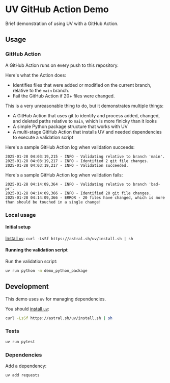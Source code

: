 # UV GitHub Action Demo

Brief demonstration of using UV with a GitHub Action.

## Usage

### GitHub Action

A GitHub Action runs on every push to this repository.

Here's what the Action does:

 - Identifies files that were added or modified on the current branch, relative to the `main` branch.
 - Fail the GitHub Action if 20+ files were changed.

This is a very unreasonable thing to do, but it demonstrates multiple things:
 - A GitHub Action that uses git to identify and process added, changed, and deleted paths relative to `main`, which is more finicky than it looks
 - A simple Python package structure that works with UV
 - A multi-stage GitHub Action that installs UV and needed dependencies to execute a validation script

Here's a sample GitHub Action log when validation succeeds:

```
2025-01-28 04:03:19,215 - INFO - Validating relative to branch 'main'.
2025-01-28 04:03:19,217 - INFO - Identified 2 git file changes.
2025-01-28 04:03:19,217 - INFO - Validation succeeded.
```

Here's a sample GitHub Action log when validation fails:

```
2025-01-28 04:14:09,364 - INFO - Validating relative to branch 'bad-pr'.
2025-01-28 04:14:09,366 - INFO - Identified 20 git file changes.
2025-01-28 04:14:09,366 - ERROR - 20 files have changed, which is more than should be touched in a single change!
```

### Local usage

#### Initial setup

[Install `uv`](https://docs.astral.sh/uv/getting-started/installation/): `curl -LsSf https://astral.sh/uv/install.sh | sh`

#### Running the validation script

Run the validation script: 

```bash
uv run python -m demo_python_package
```

## Development

This demo uses `uv` for managing dependencies.

You should [install `uv`](https://docs.astral.sh/uv/getting-started/installation/):

```bash
curl -LsSf https://astral.sh/uv/install.sh | sh
```

### Tests

```bash
uv run pytest
```

### Dependencies

Add a dependency:

```bash
uv add requests
```